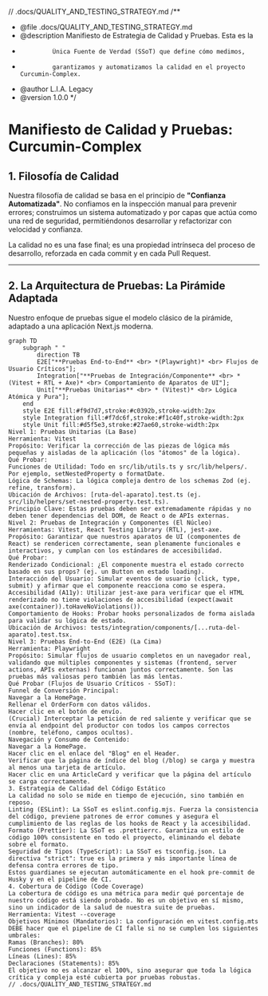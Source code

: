 // .docs/QUALITY_AND_TESTING_STRATEGY.md
/**
 * @file .docs/QUALITY_AND_TESTING_STRATEGY.md
 * @description Manifiesto de Estrategia de Calidad y Pruebas. Esta es la
 *              Única Fuente de Verdad (SSoT) que define cómo medimos,
 *              garantizamos y automatizamos la calidad en el proyecto Curcumin-Complex.
 * @author L.I.A. Legacy
 * @version 1.0.0
 */
# Manifiesto de Calidad y Pruebas: Curcumin-Complex

## 1. Filosofía de Calidad

Nuestra filosofía de calidad se basa en el principio de **"Confianza Automatizada"**. No confiamos en la inspección manual para prevenir errores; construimos un sistema automatizado y por capas que actúa como una red de seguridad, permitiéndonos desarrollar y refactorizar con velocidad y confianza.

La calidad no es una fase final; es una propiedad intrínseca del proceso de desarrollo, reforzada en cada commit y en cada Pull Request.

---

## 2. La Arquitectura de Pruebas: La Pirámide Adaptada

Nuestro enfoque de pruebas sigue el modelo clásico de la pirámide, adaptado a una aplicación Next.js moderna.

```mermaid
graph TD
    subgraph " "
        direction TB
        E2E["**Pruebas End-to-End** <br> *(Playwright)* <br> Flujos de Usuario Críticos"];
        Integration["**Pruebas de Integración/Componente** <br> * (Vitest + RTL + Axe)* <br> Comportamiento de Aparatos de UI"];
        Unit["**Pruebas Unitarias** <br> * (Vitest)* <br> Lógica Atómica y Pura"];
    end
    style E2E fill:#f9d7d7,stroke:#c0392b,stroke-width:2px
    style Integration fill:#f7dc6f,stroke:#f1c40f,stroke-width:2px
    style Unit fill:#d5f5e3,stroke:#27ae60,stroke-width:2px
Nivel 1: Pruebas Unitarias (La Base)
Herramienta: Vitest
Propósito: Verificar la corrección de las piezas de lógica más pequeñas y aisladas de la aplicación (los "átomos" de la lógica).
Qué Probar:
Funciones de Utilidad: Todo en src/lib/utils.ts y src/lib/helpers/. Por ejemplo, setNestedProperty o formatDate.
Lógica de Schemas: La lógica compleja dentro de los schemas Zod (ej. refine, transform).
Ubicación de Archivos: [ruta-del-aparato].test.ts (ej. src/lib/helpers/set-nested-property.test.ts).
Principio Clave: Estas pruebas deben ser extremadamente rápidas y no deben tener dependencias del DOM, de React o de APIs externas.
Nivel 2: Pruebas de Integración y Componentes (El Núcleo)
Herramientas: Vitest, React Testing Library (RTL), jest-axe.
Propósito: Garantizar que nuestros aparatos de UI (componentes de React) se rendericen correctamente, sean plenamente funcionales e interactivos, y cumplan con los estándares de accesibilidad.
Qué Probar:
Renderizado Condicional: ¿El componente muestra el estado correcto basado en sus props? (ej. un Button en estado loading).
Interacción del Usuario: Simular eventos de usuario (click, type, submit) y afirmar que el componente reacciona como se espera.
Accesibilidad (A11y): Utilizar jest-axe para verificar que el HTML renderizado no tiene violaciones de accesibilidad (expect(await axe(container)).toHaveNoViolations()).
Comportamiento de Hooks: Probar hooks personalizados de forma aislada para validar su lógica de estado.
Ubicación de Archivos: tests/integration/components/[...ruta-del-aparato].test.tsx.
Nivel 3: Pruebas End-to-End (E2E) (La Cima)
Herramienta: Playwright
Propósito: Simular flujos de usuario completos en un navegador real, validando que múltiples componentes y sistemas (frontend, server actions, APIs externas) funcionan juntos correctamente. Son las pruebas más valiosas pero también las más lentas.
Qué Probar (Flujos de Usuario Críticos - SSoT):
Funnel de Conversión Principal:
Navegar a la HomePage.
Rellenar el OrderForm con datos válidos.
Hacer clic en el botón de envío.
(Crucial) Interceptar la petición de red saliente y verificar que se envía al endpoint del productor con todos los campos correctos (nombre, teléfono, campos ocultos).
Navegación y Consumo de Contenido:
Navegar a la HomePage.
Hacer clic en el enlace del "Blog" en el Header.
Verificar que la página de índice del blog (/blog) se carga y muestra al menos una tarjeta de artículo.
Hacer clic en una ArticleCard y verificar que la página del artículo se carga correctamente.
3. Estrategia de Calidad del Código Estático
La calidad no solo se mide en tiempo de ejecución, sino también en reposo.
Linting (ESLint): La SSoT es eslint.config.mjs. Fuerza la consistencia del código, previene patrones de error comunes y asegura el cumplimiento de las reglas de los hooks de React y la accesibilidad.
Formato (Prettier): La SSoT es .prettierrc. Garantiza un estilo de código 100% consistente en todo el proyecto, eliminando el debate sobre el formato.
Seguridad de Tipos (TypeScript): La SSoT es tsconfig.json. La directiva "strict": true es la primera y más importante línea de defensa contra errores de tipo.
Estos guardianes se ejecutan automáticamente en el hook pre-commit de Husky y en el pipeline de CI.
4. Cobertura de Código (Code Coverage)
La cobertura de código es una métrica para medir qué porcentaje de nuestro código está siendo probado. No es un objetivo en sí mismo, sino un indicador de la salud de nuestra suite de pruebas.
Herramienta: Vitest --coverage
Objetivos Mínimos (Mandatorios): La configuración en vitest.config.mts DEBE hacer que el pipeline de CI falle si no se cumplen los siguientes umbrales:
Ramas (Branches): 80%
Funciones (Functions): 85%
Líneas (Lines): 85%
Declaraciones (Statements): 85%
El objetivo no es alcanzar el 100%, sino asegurar que toda la lógica crítica y compleja esté cubierta por pruebas robustas.
// .docs/QUALITY_AND_TESTING_STRATEGY.md
